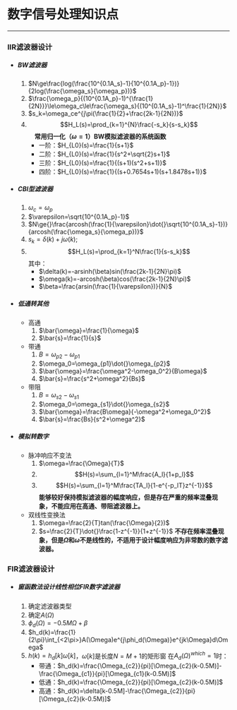 # 数字信号处理知识点
---

### IIR滤波器设计
* ##### BW滤波器
  1. $N\ge\frac{log(\frac{10^{0.1A_s}-1}{10^{0.1A_p}-1})}{2log(\frac{\omega_s}{\omega_p})}$
  2. $\frac{\omega_p}{(10^{0.1A_p}-1)^{\frac{1}{2N}}}\le\omega_c\le\frac{\omega_s}{(10^{0.1A_s}-1)^\frac{1}{2N}}$
  3. $s_k=\omega_ce^{j\pi(\frac{1}{2}+\frac{2k-1}{2N})}$
  4. $$H_L(s)=\prod_{k=1}^{N}\frac{-s_k}{s-s_k}$$
	&emsp;**常用归一化（$\omega=1$）BW模拟滤波器的系统函数**
	 * 一阶：$H_{L0}(s)=\frac{1}{s+1}$
	 * 二阶：$H_{L0}(s)=\frac{1}{s^2+\sqrt{2}s+1}$
	 * 三阶：$H_{L0}(s)=\frac{1}{(s+1)(s^2+s+1)}$
	 * 四阶：$H_{L0}(s)=\frac{1}{(s+0.7654s+1)(s+1.8478s+1)}$
* ##### CBⅠ型滤波器
  1. $\omega_c=\omega_p$
  2. $\varepsilon=\sqrt{10^{0.1A_p}-1}$
  3. $N\ge{}\frac{arcosh(\frac{1}{\varepsilon}\dot{}\sqrt{10^{0.1A_s}-1})}{arcosh(\frac{\omega_s}{\omega_p})}$
  4. $s_k=\delta(k)+j\omega(k);$
  5. $$H_L(s)=\prod_{k=1}^N\frac{1}{s-s_k}$$
  其中：
     * $\delta(k)=-arsinh(\beta)sin(\frac{2k-1}{2N}\pi)$
     * $\omega(k)=-arcosh(\beta)cos(\frac{2k-1}{2N}\pi)$
     * $\beta=\frac{arsin(\frac{1}{\varepsilon})}{N}$
* ##### 低通转其他
   * 高通
     1. $\bar{\omega}=\frac{1}{\omega}$
     2. $\bar{s}=\frac{1}{s}$
   * 带通
     1. $B=\omega_{p2}-\omega_{p1}$
     2. $\omega_0=\omega_{p1}\dot{}\omega_{p2}$
     3. $\bar{\omega}=\frac{\omega^2-\omega_0^2}{B\omega}$ 
     4. $\bar{s}=\frac{s^2+\omega^2}{Bs}$
   * 带阻
     1. $B=\omega_{s2}-\omega_{s1}$
     2. $\omega_0=\omega_{s1}\dot{}\omega_{s2}$
     3. $\bar{\omega}=\frac{B\omega}{-\omega^2+\omega_0^2}$ 
     4. $\bar{s}=\frac{Bs}{s^2+\omega^2}$
* ##### 模拟转数字
  * 脉冲响应不变法
    1. $\omega=\frac{\Omega}{T}$
    2. $$H(s)=\sum_{l=1}^M\frac{A_l}{1+p_l}$$
    3. $$H(s)=\sum_{l=1}^M\frac{TA_l}{1-e^{-p_lT}z^{-1}}$$
    **能够较好保持模拟滤波器的幅度响应，但是存在严重的频率混叠现象，不能应用在高通、带阻滤波器上。**
  * 双线性变换法
    1. $\omega=\frac{2}{T}tan(\frac{\Omega}{2})$
    2. $s=\frac{2}{T}\dot{}\frac{1-z^{-1}}{1+z^{-1}}$
    **不存在频率混叠现象，但是$\Omega$和$\omega$不是线性的，不适用于设计幅度响应为非常数的数字滤波器。**

### FIR滤波器设计
* ##### 窗函数法设计线性相位FIR数字滤波器
  1. 确定滤波器类型
  2. 确定$A(\Omega)$
  3. $\phi_d(\Omega)=-0.5M\Omega+\beta$
  4. $h_d(k)=\frac{1}{2\pi}\int_{<2\pi>}A(\Omega)e^{j\phi_d(\Omega)}e^{jk\Omega}d\Omega$
  5. $h(k)=h_d[k]\omega[k]$，$\omega[k]$是长度$N=M+1$的矩形窗
  在$A_d(\Omega)^{which}=1$时：
      * 带通：$h_d(k)=\frac{\Omega_{c2}}{pi}[\Omega_{c2}(k-0.5M)]-\frac{\Omega_{c1}}{pi}[\Omega_{c1}(k-0.5M)]$
      * 低通：$h_d(k)=\frac{\Omega_{c2}}{pi}[\Omega_{c2}(k-0.5M)]$
      * 高通：$h_d(k)=\delta[k-0.5M]-\frac{\Omega_{c2}}{pi}[\Omega_{c2}(k-0.5M)]$
